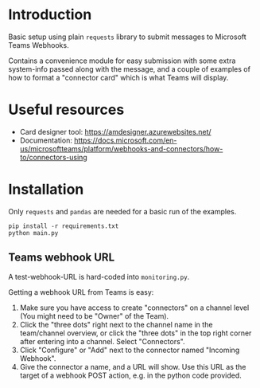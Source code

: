 # Introduction 
Basic setup using plain `requests` library to submit messages to Microsoft Teams Webhooks.

Contains a convenience module for easy submission with some extra system-info passed along with the message, and a couple of examples of how to format a "connector card" which is what Teams will display.

# Useful resources
- Card designer tool: https://amdesigner.azurewebsites.net/
- Documentation: https://docs.microsoft.com/en-us/microsoftteams/platform/webhooks-and-connectors/how-to/connectors-using

# Installation
Only `requests` and `pandas` are needed for a basic run of the examples.
```
pip install -r requirements.txt
python main.py
```

## Teams webhook URL
A test-webhook-URL is hard-coded into `monitoring.py`.

Getting a webhook URL from Teams is easy:
1. Make sure you have access to create "connectors" on a channel level (You might need to be "Owner" of the Team).
1. Click the "three dots" right next to the channel name in the team/channel overview, or click the "three dots" in the top right corner after entering into a channel. Select "Connectors".
1. Click "Configure" or "Add" next to the connector named "Incoming Webhook".
1. Give the connector a name, and a URL will show. Use this URL as the target of a webhook POST action, e.g. in the python code provided.
